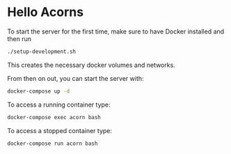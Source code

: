 # Hello Acorns

To start the server for the first time, make sure to have Docker installed and then run
```bash
./setup-development.sh
```
This creates the necessary docker volumes and networks.

From then on out, you can start the server with:
```bash
docker-compose up -d
```

To access a running container type:
```bash
docker-compose exec acorn bash
```

To access a stopped container type:
```bash
docker-compose run acorn bash
```

